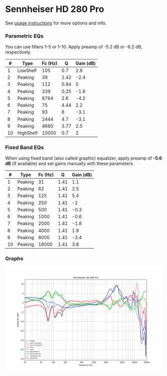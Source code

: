 # Sennheiser HD 280 Pro
See [usage instructions](https://github.com/jaakkopasanen/AutoEq#usage) for more options and info.

### Parametric EQs
You can use filters 1-5 or 1-10. Apply preamp of -5.2 dB or -6.2 dB, respectively.

|   # | Type      |   Fc (Hz) |    Q |   Gain (dB) |
|-----|-----------|-----------|------|-------------|
|   1 | LowShelf  |       105 | 0.7  |         2.9 |
|   2 | Peaking   |        39 | 1.42 |        -2.4 |
|   3 | Peaking   |       112 | 0.84 |         5   |
|   4 | Peaking   |       339 | 0.25 |        -1.6 |
|   5 | Peaking   |      8764 | 2.6  |        -4.2 |
|   6 | Peaking   |        75 | 4.44 |         2.2 |
|   7 | Peaking   |        93 | 6    |        -3.1 |
|   8 | Peaking   |      2444 | 4.7  |        -3.1 |
|   9 | Peaking   |      4660 | 3.77 |         2.5 |
|  10 | HighShelf |     10000 | 0.7  |         2   |

### Fixed Band EQs
When using fixed band (also called graphic) equalizer, apply preamp of **-5.6 dB** (if available) and set gains manually with these parameters.

|   # | Type    |   Fc (Hz) |    Q |   Gain (dB) |
|-----|---------|-----------|------|-------------|
|   1 | Peaking |        31 | 1.41 |         1.1 |
|   2 | Peaking |        62 | 1.41 |         2.5 |
|   3 | Peaking |       125 | 1.41 |         5.4 |
|   4 | Peaking |       250 | 1.41 |        -2   |
|   5 | Peaking |       500 | 1.41 |        -0.3 |
|   6 | Peaking |      1000 | 1.41 |        -0.6 |
|   7 | Peaking |      2000 | 1.41 |        -1.8 |
|   8 | Peaking |      4000 | 1.41 |         1.9 |
|   9 | Peaking |      8000 | 1.41 |        -3.4 |
|  10 | Peaking |     16000 | 1.41 |         3.8 |

### Graphs
![](./Sennheiser%20HD%20280%20Pro.png)
